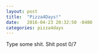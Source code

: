 ```yaml
---
layout: post
title:  "Pizza4Days!"
date:   2016-04-23 20:32:50 -0400
categories: pizza4days
---
```


Type some shit. Shit post 0/7
